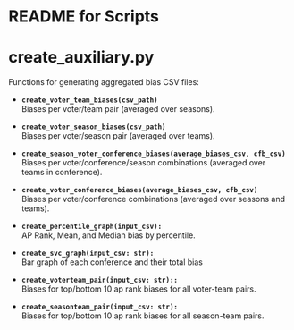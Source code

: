 # README for Scripts

# create_auxiliary.py

Functions for generating aggregated bias CSV files:

- **`create_voter_team_biases(csv_path)`**  
   Biases per voter/team pair (averaged over seasons).

- **`create_voter_season_biases(csv_path)`**  
   Biases per voter/season pair (averaged over teams).

- **`create_season_voter_conference_biases(average_biases_csv, cfb_csv)`**  
   Biases per voter/conference/season combinations (averaged over teams in conference).

- **`create_voter_conference_biases(average_biases_csv, cfb_csv)`**  
   Biases per voter/conference combinations (averaged over seasons and teams).

- **`create_percentile_graph(input_csv):`**  
   AP Rank, Mean, and Median bias by percentile. 

- **`create_svc_graph(input_csv: str):`**  
   Bar graph of each conference and their total bias
   
- **`create_voterteam_pair(input_csv: str)::`**  
   Biases for top/bottom 10 ap rank biases for all voter-team pairs.

- **`create_seasonteam_pair(input_csv: str):`**  
   Biases for top/bottom 10 ap rank biases for all season-team pairs.

   